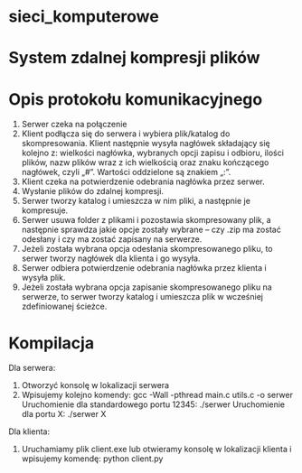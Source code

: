 # sieci_komputerowe
# System zdalnej kompresji plików

# Opis protokołu komunikacyjnego
1. Serwer czeka na połączenie
2. Klient podłącza się do serwera i wybiera plik/katalog do skompresowania. Klient
następnie wysyła nagłówek składający się kolejno z: wielkości nagłówka, wybranych
opcji zapisu i odbioru, ilości plików, nazw plików wraz z ich wielkością oraz znaku
kończącego nagłówek, czyli „#”. Wartości oddzielone są znakiem „:”.
3. Klient czeka na potwierdzenie odebrania nagłówka przez serwer.
4. Wysłanie plików do zdalnej kompresji.
5. Serwer tworzy katalog i umieszcza w nim pliki, a następnie je kompresuje.
6. Serwer usuwa folder z plikami i pozostawia skompresowany plik, a następnie
sprawdza jakie opcje zostały wybrane – czy .zip ma zostać odesłany i czy ma zostać
zapisany na serwerze.
7. Jeżeli została wybrana opcja odesłania skompresowanego pliku, to serwer tworzy
nagłówek dla klienta i go wysyła.
8. Serwer odbiera potwierdzenie odebrania nagłówka przez klienta i wysyła plik.
9. Jeżeli została wybrana opcja zapisanie skompresowanego pliku na serwerze, to
serwer tworzy katalog i umieszcza plik w wcześniej zdefiniowanej ścieżce.

# Kompilacja
Dla serwera:
1. Otworzyć konsolę w lokalizacji serwera
2. Wpisujemy kolejno komendy:
gcc -Wall -pthread main.c utils.c -o serwer
Uruchomienie dla standardowego portu 12345:
./serwer
Uruchomienie dla portu X:
./serwer X

Dla klienta:
1. Uruchamiamy plik client.exe lub otwieramy konsolę w lokalizacji klienta i wpisujemy
komendę:
python client.py
